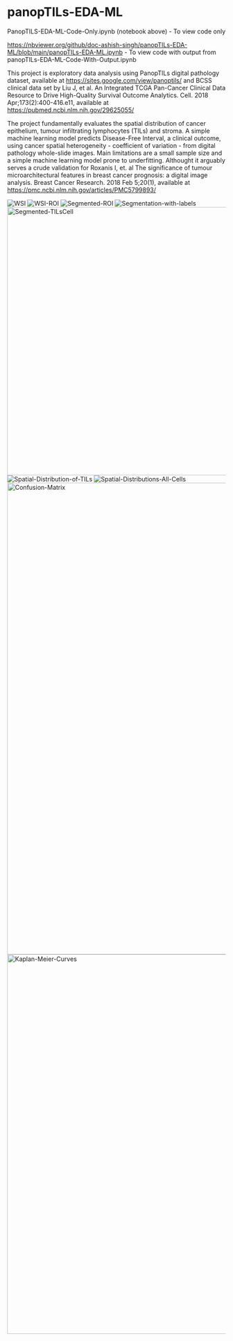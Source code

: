 # panopTILs-EDA-ML

PanopTILS-EDA-ML-Code-Only.ipynb (notebook above) - To view code only

https://nbviewer.org/github/doc-ashish-singh/panopTILs-EDA-ML/blob/main/panopTILs-EDA-ML.ipynb - To view code with output from panopTILs-EDA-ML-Code-With-Output.ipynb

This project is exploratory data analysis using PanopTILs digital pathology dataset, available at https://sites.google.com/view/panoptils/ and BCSS clinical data set by Liu J, et al. An Integrated TCGA Pan-Cancer Clinical Data Resource to Drive High-Quality Survival Outcome Analytics. Cell. 2018 Apr;173(2):400-416.e11, available at https://pubmed.ncbi.nlm.nih.gov/29625055/

The project fundamentally evaluates the spatial distribution of cancer epithelium, tumour infiltrating lymphocytes (TILs) and stroma. A simple machine learning model predicts Disease-Free Interval, a clinical outcome, using cancer spatial heterogeneity - coefficient of variation - from digital pathology whole-slide images. Main limitations are a small sample size and a simple machine learning model prone to underfitting. Althought it arguably serves a crude validation for Roxanis I, et. al The significance of tumour microarchitectural features in breast cancer prognosis: a digital image analysis. Breast Cancer Research. 2018 Feb 5;20(1), available at https://pmc.ncbi.nlm.nih.gov/articles/PMC5799893/

![WSI](https://github.com/user-attachments/assets/3a015af4-8772-4743-9607-553993a64cf1)
![WSI-ROI](https://github.com/user-attachments/assets/0a6468b2-e201-4588-b848-dd6d8a356b0f)
![Segmented-ROI](https://github.com/user-attachments/assets/eb592b02-fe57-4211-b711-eb3b3b547425)
![Segmentation-with-labels](https://github.com/user-attachments/assets/94461638-d5e4-40e2-bfc9-3716b3698fdd)
<img width="618" alt="Segmented-TILsCell" src="https://github.com/user-attachments/assets/f6f8350d-44ab-4a47-ba53-3019452b7a78" />
![Spatial-Distribution-of-TILs](https://github.com/user-attachments/assets/637c80e1-a798-49ea-9e4b-0c2ab4cd0432)
![Spatial-Distributions-All-Cells](https://github.com/user-attachments/assets/6e22eafa-9811-431d-8fb7-252876b772e4)
<img width="1086" alt="Confusion-Matrix" src="https://github.com/user-attachments/assets/20f09d1d-2456-429a-a01f-f2a07af3cf8f" />
<img width="874" alt="Kaplan-Meier-Curves" src="https://github.com/user-attachments/assets/029699d5-aad2-4533-8b27-4576c286da25" />

